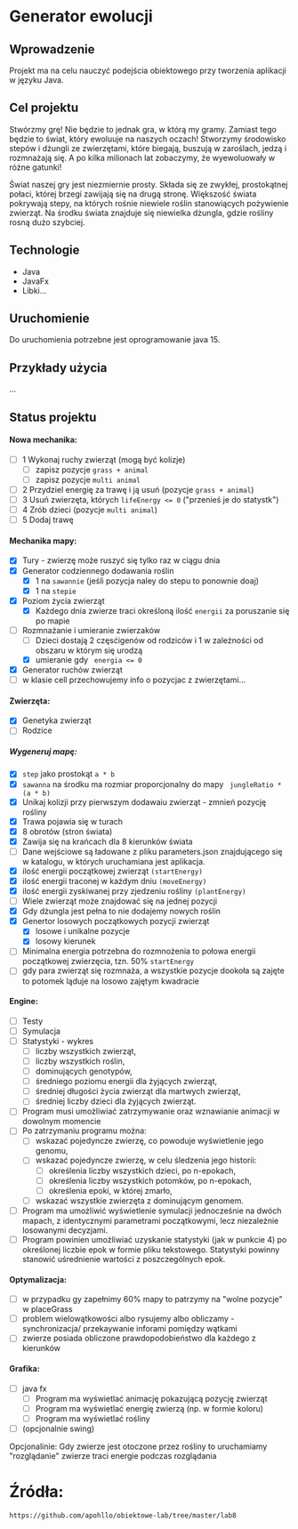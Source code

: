 # Generator ewolucji

## Wprowadzenie

Projekt ma na celu nauczyć podejścia obiektowego przy tworzenia aplikacji w języku Java.

## Cel projektu
Stwórzmy grę! Nie będzie to jednak gra, w którą my gramy. Zamiast tego będzie to świat, który ewoluuje na naszych oczach! Stworzymy środowisko stepów i dżungli ze zwierzętami, które biegają, buszują w zaroślach, jedzą i rozmnażają się. A po kilka milionach lat zobaczymy, że wyewoluowały w różne gatunki!

Świat naszej gry jest niezmiernie prosty. Składa się ze zwykłej, prostokątnej połaci, której brzegi zawijają się na drugą stronę. Większość świata pokrywają stepy, na których rośnie niewiele roślin stanowiących pożywienie zwierząt. Na środku świata znajduje się niewielka dżungla, gdzie rośliny rosną dużo szybciej.


## Technologie
* Java
* JavaFx
* Libki...

## Uruchomienie
Do uruchomienia potrzebne jest oprogramowanie java 15.

## Przykłady użycia
...

## Status projektu

#### Nowa mechanika:
- [ ] 1 Wykonaj ruchy zwierząt (mogą być kolizje)
  - [ ] zapisz pozycje ```grass + animal```
  - [ ] zapisz pozycje ```multi animal```
- [ ] 2 Przydziel energię za trawę i ją usuń (pozycje ```grass + animal```)
- [ ] 3 Usuń zwierzęta, których ```lifeEnergy <= 0``` ("przenieś je do statystk")
- [ ] 4 Zrób dzieci (pozycje ```multi animal```)
- [ ] 5 Dodaj trawę

#### Mechanika mapy:
- [x] Tury - zwierzę może ruszyć się tylko raz w ciągu dnia
- [x] Generator codziennego dodawania roślin
  - [x] 1 na ```sawannie``` (jeśli pozycja naley do stepu to ponownie doaj)
  - [x] 1 na ```stepie```
- [x] Poziom życia zwierząt
  - [x] Każdego dnia zwierze traci określoną ilość ```energii``` za poruszanie się po mapie
- [ ] Rozmnażanie i umieranie zwierzaków
  - [ ] Dzieci dostają 2 częsćigenów od rodziców i 1 w zależności od obszaru w którym się urodzą
  - [x] umieranie gdy ``` energia <= 0```
- [x] Generator ruchów zwierząt
- [ ] w klasie cell przechowujemy info o pozycjac z zwierzętami...

#### Zwierzęta:
- [x] Genetyka zwierząt
- [ ] Rodzice

##### Wygeneruj mapę:
- [x] ```step``` jako prostokąt ```a * b```
- [x] ```sawanna``` na środku ma rozmiar proporcjonalny do mapy ``` jungleRatio * (a * b)```
- [x] Unikaj kolizji przy pierwszym dodawaiu zwierząt - zmnień pozycję rośliny
- [x] Trawa pojawia się w turach
- [x] 8 obrotów (stron świata)
- [x] Zawija się na krańcach dla 8 kierunków świata
- [ ] Dane wejściowe są ładowane z pliku parameters.json znajdującego się w katalogu, w których uruchamiana jest aplikacja.
- [x] ilość energii początkowej zwierząt ```(startEnergy)```
- [x] ilość energii traconej w każdym dniu ```(moveEnergy)```
- [x] ilość energii zyskiwanej przy zjedzeniu rośliny ```(plantEnergy)```
- [ ] Wiele zwierząt może znajdować się na jednej pozycji
- [x] Gdy dżungla jest pełna to nie dodajemy nowych roślin
- [x] Genertor losowych początkowych pozycji zwierząt
    - [x] losowe i unikalne pozycje
    - [x] losowy kierunek
    
- [ ] Minimalna energia potrzebna do rozmnożenia to połowa energii początkowej zwierzęcia, tzn. 50% ```startEnergy```
- [ ] gdy para zwierząt się rozmnaża, a wszystkie pozycje dookoła są zajęte to potomek ląduje na losowo zajętym kwadracie

#### Engine:
- [ ] Testy
- [ ] Symulacja
- [ ] Statystyki - wykres
  - [ ] liczby wszystkich zwierząt,
  - [ ]  liczby wszystkich roślin,
  - [ ]  dominujących genotypów,
  - [ ]  średniego poziomu energii dla żyjących zwierząt,
  - [ ]  średniej długości życia zwierząt dla martwych zwierząt,
  - [ ]  średniej liczby dzieci dla żyjących zwierząt.
- [ ] Program musi umożliwiać zatrzymywanie oraz wznawianie animacji w dowolnym momencie
- [ ] Po zatrzymaniu programu można:
  - [ ] wskazać pojedyncze zwierzę, co powoduje wyświetlenie jego genomu,
  - [ ] wskazać pojedyncze zwierzę, w celu śledzenia jego historii:
    - [ ] określenia liczby wszystkich dzieci, po n-epokach,
    - [ ] określenia liczby wszystkich potomków, po n-epokach,
    - [ ] określenia epoki, w której zmarło,
  - [ ] wskazać wszystkie zwierzęta z dominującym genomem.
- [ ] Program ma umożliwić wyświetlenie symulacji jednocześnie na dwóch mapach, z identycznymi parametrami początkowymi, lecz niezależnie losowanymi decyzjami.    
- [ ] Program powinien umożliwiać uzyskanie statystyki (jak w punkcie 4) po określonej liczbie epok w formie pliku tekstowego. Statystyki powinny stanowić uśrednienie wartości z poszczególnych epok.

#### Optymalizacja:
- [ ] w przypadku gy zapełnimy 60% mapy to patrzymy na "wolne pozycje" w placeGrass
- [ ] problem wielowątkowości albo rysujemy albo obliczamy - synchronizacja/ przekaywanie inforami pomiędzy wątkami
- [ ] zwierze posiada obliczone prawdopodobieństwo dla każdego z kierunków

#### Grafika:
- [ ] java fx
   - [ ] Program ma wyświetlać animację pokazującą pozycję zwierząt
   - [ ] Program ma wyświetlać energię zwierzą (np. w formie koloru)
   - [ ] Program ma wyświetlać rośliny
- [ ] (opcjonalnie swing)

Opcjonalinie: Gdy zwierze jest otoczone przez rośliny to uruchamiamy "rozglądanie"
 zwierze traci energie podczas rozglądania


# Źródła:
```https://github.com/apohllo/obiektowe-lab/tree/master/lab8```
